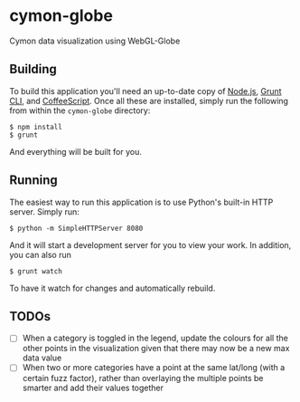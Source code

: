 # cymon-globe
Cymon data visualization using WebGL-Globe

## Building

To build this application you'll need an up-to-date copy of [Node.js](http://nodejs.org/), [Grunt CLI](http://gruntjs.com/), and [CoffeeScript](http://coffeescript.org/). Once all these are installed, simply run the following from within the `cymon-globe` directory:

```
$ npm install
$ grunt
```
And everything will be built for you.

## Running

The easiest way to run this application is to use Python's built-in HTTP server. Simply run:

```
$ python -m SimpleHTTPServer 8080
```
And it will start a development server for you to view your work. In addition, you can also run

```
$ grunt watch
```
To have it watch for changes and automatically rebuild.

## TODOs

* [ ] When a category is toggled in the legend, update the colours for all the other points in the visualization given that there may now be a new max data value
* [ ] When two or more categories have a point at the same lat/long (with a certain fuzz factor), rather than overlaying the multiple points be smarter and add their values together
